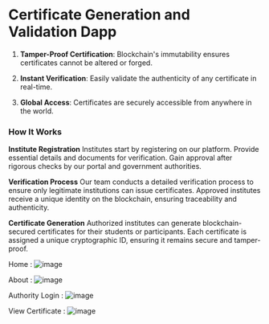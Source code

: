 <h1>Certificate Generation and Validation Dapp</h1>

1. <b>Tamper-Proof Certification</b>: Blockchain's immutability ensures certificates cannot be altered or forged.

2. <b>Instant Verification</b>: Easily validate the authenticity of any certificate in real-time.

3. <b>Global Access</b>: Certificates are securely accessible from anywhere in the world.


<h3>How It Works</h3> 

<b>Institute Registration</b>
Institutes start by registering on our platform.
Provide essential details and documents for verification.
Gain approval after rigorous checks by our portal and government authorities.

<b>Verification Process</b>
Our team conducts a detailed verification process to ensure only legitimate institutions can issue certificates.
Approved institutes receive a unique identity on the blockchain, ensuring traceability and authenticity.

<b>Certificate Generation</b>
Authorized institutes can generate blockchain-secured certificates for their students or participants.
Each certificate is assigned a unique cryptographic ID, ensuring it remains secure and tamper-proof.


Home :
![image](https://github.com/user-attachments/assets/05ce05cc-32f5-494f-993b-e9c3847c08e1)

About :
![image](https://github.com/user-attachments/assets/39ae477e-06c7-468b-b16a-32837c1bbb0e)

Authority Login :
![image](https://github.com/user-attachments/assets/a3350368-8ca9-4517-93d4-5c6652ead6a0)

View Certificate :
![image](https://github.com/user-attachments/assets/85756e6d-8960-4dfa-b178-c4d986f592f1)

